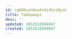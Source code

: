 ```yaml
---
id: cq686uyn0sw4s4i4hzi0yik
title: Takeaways
desc: ''
updated: 1652618504947
created: 1652618504947
---
```


